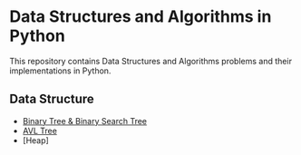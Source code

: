# Data Structures and Algorithms in Python

This repository contains Data Structures and Algorithms problems and their implementations in Python.

## Data Structure

- [Binary Tree & Binary Search Tree](https://github.com/contactshadab/data-structure-algo-python/tree/main/data_structure/binary_tree)
- [AVL Tree](https://github.com/contactshadab/data-structure-algo-python/tree/main/data_structure/avl_tree)
- [Heap]

